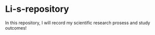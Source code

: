 # Li-s-repository
In this repository, I will record my scientific research prosess and study outcomes!
